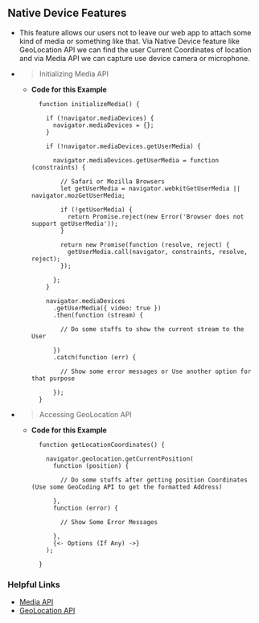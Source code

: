 ## Native Device Features

- This feature allows our users not to leave our web app to attach some kind of media or something like that. Via Native Device feature like GeoLocation API we can find the user Current Coordinates of location and via Media API we can capture use device camera or microphone.
- > Initializing Media API

  - **Code for this Example**

    ```
      function initializeMedia() {

        if (!navigator.mediaDevices) {
          navigator.mediaDevices = {};
        }

        if (!navigator.mediaDevices.getUserMedia) {

          navigator.mediaDevices.getUserMedia = function (constraints) {

            // Safari or Mozilla Browsers
            let getUserMedia = navigator.webkitGetUserMedia || navigator.mozGetUserMedia;

            if (!getUserMedia) {
              return Promise.reject(new Error('Browser does not support getUserMedia'));
            }

            return new Promise(function (resolve, reject) {
              getUserMedia.call(navigator, constraints, resolve, reject);
            });

          };
        }

        navigator.mediaDevices
          .getUserMedia({ video: true })
          .then(function (stream) {

            // Do some stuffs to show the current stream to the User

          })
          .catch(function (err) {

            // Show some error messages or Use another option for that purpose

          });
      }
    ```

- > Accessing GeoLocation API

  - **Code for this Example**

    ```
      function getLocationCoordinates() {

        navigator.geolocation.getCurrentPosition(
          function (position) {

            // Do some stuffs after getting position Coordinates (Use some GeoCoding API to get the formatted Address)

          },
          function (error) {

            // Show Some Error Messages

          },
          {<- Options (If Any) ->}
        );

      }
    ```

### Helpful Links

- [Media API](https://developer.mozilla.org/en-US/docs/Web/API/Media_Streams_API)
- [GeoLocation API](https://developer.mozilla.org/en-US/docs/Web/API/Geolocation_API)
